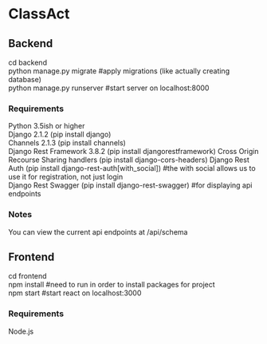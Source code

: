 # ClassAct

## Backend
cd backend  
python manage.py migrate #apply migrations (like actually creating database)  
python manage.py runserver #start server on localhost:8000  

### Requirements
Python 3.5ish or higher  
Django 2.1.2 (pip install django)  
Channels 2.1.3 (pip install channels)  
Django Rest Framework 3.8.2 (pip install djangorestframework)
Cross Origin Recourse Sharing handlers (pip install django-cors-headers) 
Django Rest Auth (pip install django-rest-auth[with_social]) #the with social allows us to use it for registration, not just login  
Django Rest Swagger (pip install django-rest-swagger) #for displaying api endpoints

### Notes
You can view the current api endpoints at /api/schema

## Frontend
cd frontend  
npm install #need to run in order to install packages for project  
npm start #start react on localhost:3000  

### Requirements
Node.js  
